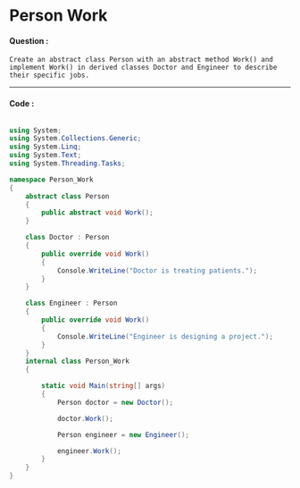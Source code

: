 # Person Work

#### Question :

    Create an abstract class Person with an abstract method Work() and implement Work() in derived classes Doctor and Engineer to describe their specific jobs.

---

#### Code :

```c#

using System;
using System.Collections.Generic;
using System.Linq;
using System.Text;
using System.Threading.Tasks;

namespace Person_Work
{
    abstract class Person
    {
        public abstract void Work();
    }

    class Doctor : Person
    {
        public override void Work()
        {
            Console.WriteLine("Doctor is treating patients.");
        }
    }

    class Engineer : Person
    {
        public override void Work()
        {
            Console.WriteLine("Engineer is designing a project.");
        }
    }
    internal class Person_Work
    {

        static void Main(string[] args)
        {
            Person doctor = new Doctor();

            doctor.Work();

            Person engineer = new Engineer();

            engineer.Work();
        }
    }
}

```
